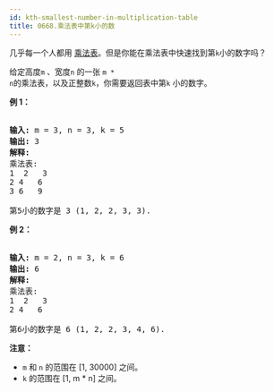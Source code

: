 ```yaml
---
id: kth-smallest-number-in-multiplication-table
title: 0668.乘法表中第k小的数
---
```

几乎每一个人都用 [乘法表](https://baike.baidu.com/item/%E4%B9%98%E6%B3%95%E8%A1%A8)。但是你能在乘法表中快速找到第<code>k</code>小的数字吗？

给定高度<code>m</code> 、宽度<code>n</code> 的一张 <code>m * n</code>的乘法表，以及正整数<code>k</code>，你需要返回表中第<code>k</code> 小的数字。

**例 1：**


<pre><br/><strong>输入:</strong> m = 3, n = 3, k = 5<br/><strong>输出:</strong> 3<br/><strong>解释:</strong> <br/>乘法表:<br/>1	2	3<br/>2	4	6<br/>3	6	9<br/><br/>第5小的数字是 3 (1, 2, 2, 3, 3).<br/></pre>

**例 2：**


<pre><br/><strong>输入:</strong> m = 2, n = 3, k = 6<br/><strong>输出:</strong> 6<br/><strong>解释:</strong> <br/>乘法表:<br/>1	2	3<br/>2	4	6<br/><br/>第6小的数字是 6 (1, 2, 2, 3, 4, 6).<br/></pre>

**注意：**

- <code>m</code> 和 <code>n</code> 的范围在 [1, 30000] 之间。
- <code>k</code> 的范围在 [1, m * n] 之间。